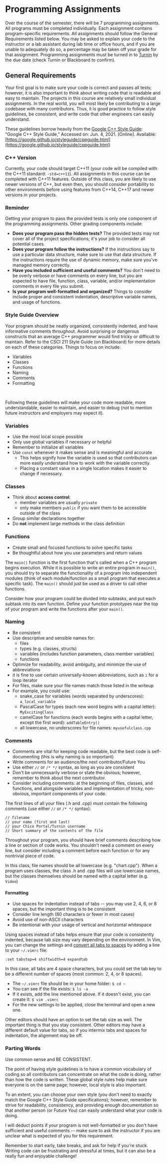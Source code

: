 # Programming Assignments

Over the course of the semester, there will be 7 programming assignments. All programs must be completed individually. Each assignment contains program-specific requirements. All assignments should follow the General Requirements listed below. You may be asked to explain your code to the instructor or a lab assistant during lab time or office hours, and if you are unable to adequately do so, a percentage may be taken off your grade for that assignment. Programming assignments must be turned in to [Turnin](https://turnin.ecst.csuchico.edu/) by the due date (check Turnin or Blackboard to confirm).

## General Requirements

Your first goal is to make sure your code is correct and passes all tests; however, it is also important to think about writing code that is readable and easy to maintain. The projects in this course are relatively small individual assignments. In the real world, you will most likely be contributing to a large codebase with many contributors. Thus, it is good practice to follow style guidelines, be consistent, and write code that other engineers can easily understand.<br>

These guidelines borrow heavily from the [Google C++ Style Guide](https://google.github.io/styleguide/cppguide.html):<br>
“Google C++ Style Guide,” Accessed on: Jun. 4, 2021. [Online]. Available: [https://google.github.io/styleguide/cppguide.html](https://google.github.io/styleguide/cppguide.html)

### C++ Version

Currently, your code should target C++11 (your code will be compiled with the C++11 standard: `-std=c++11`). All assignments in this course can be completed with C++11 features. Outside of this class, you are likely to use newer versions of C++, but even then, you should consider portability to other environments before using features from C++14, C++17 and newer versions in your projects.

### Reminder

Getting your program to pass the provided tests is only one component of the programming assignments. Other grading components include:
* **Does your program pass the hidden tests?** The provided tests may not cover all of the project specifications; it's your job to consider all potential cases.
* **Does your program follow the instructions?** If the instructions say to use a particular data structure, make sure to use that data structure. If the instructions require the use of dynamic memory, make sure you've managed memory correctly.
* **Have you included sufficient and useful comments?** You don't need to be overly verbose or have comments on every line, but you are expected to have file, function, class, variable, and/or implementation comments in every file you submit.
* **Is your program well-formatted and organized?** Things to consider include proper and consistent indentation, descriptive variable names, and usage of functions.

### Style Guide Overview

Your program should be neatly organized, consistently indented, and have informative comments throughout. Avoid surprising or dangerous constructs that an average C++ programmer would find tricky or difficult to maintain. Refer to the CSCI 211 Style Guide (on Blackboard) for more details on each of these categories. Things to focus on include:
* Variables
* Classes
* Functions
* Naming
* Comments
* Formatting
<br>

Following these guidelines will make your code more readable, more understandable, easier to maintain, and easier to debug (not to mention future instructors and employers may expect it).

### Variables

* Use the most local scope possible
* Only use global variables if necessary or helpful
* Remember to initialize all variables
* Use `const` whenever it makes sense and is meaningful and accurate
  * This helps signify how the variable is used so that contributors can more easily understand how to work with the variable correctly.
  * Placing a constant value in a single location makes it easier to change if necessary.

### Classes

* Think about **access control**:
  * member variables are usually `private`
  * only make members `public` if you want them to be accessible outside of the class
* Group similar declarations together
* Do **not** implement large methods in the class definition

### Functions

* Create small and focused functions to solve specific tasks
* Be thoughtful about how you use parameters and return values<br>

The `main()` function is the first function that's called when a C++ program begins execution. While it is possible to write an entire program in `main()`, you should try to separate the functionality of a program into independent modules (think of each module/function as a small program that executes a specific task). The `main()` should just be used as a driver to call other functions.<br>

Consider how your program could be divided into subtasks, and put each subtask into its own function. Define your function prototypes near the top of your program and write the functions after your `main()`.

### Naming

* Be consistent
* Use descriptive and sensible names for:
  * files
  * types (e.g. classes, structs)
  * variables (includes function parameters, class member variables)
  * functions
* Optimize for readability, avoid ambiguity, and minimize the use of abbreviations
* it is fine to use certain universally-known abbreviations, such as `i` for a loop iterator
* For files, make sure your file names match those listed in the writeup
* For example, you could use:
  * snake_case for variables (words separated by underscores): `a_local_variable`
  * PascalCase for types (each new word begins with a capital letter): `MyExcitingClass`
  * camelCase for functions (each words begins with a capital letter, except the first word): `addTableEntry()`
  * all lowercase, no underscores for file names: `myusefulclass.cpp`

### Comments

* Comments are vital for keeping code readable, but the best code is self-documenting (this is why naming is so important)
* Write comments for an audience/the next contributor/Future You
* Use either `//` or `/* */` syntax, as long as you are consistent
* Don't be unnecessarily verbose or state the obvious; however, remember to think about the next contributor.
* Consider including comments: at the beginning of files, classes, and functions, and alongside variables and implementation of tricky, non-obvious, important components of your code.

The first lines of all your files (.h and .cpp) must contain the following comments (use either `//` or `/* */` syntax):
```
// filename
// your name (first and last)
// your Chico Portal/Turnin username
// Short summary of the contents of the file
```
Throughout your program, you should have brief comments describing how a line or section of code works. You shouldn't need a comment on every line, but consider including a comment before each function or for any nontrivial piece of code.<br>

In this class, file names should be all lowercase (e.g. "chart.cpp"). When a program uses classes, the class .h and .cpp files will use lowercase names, but the classes themselves should be named with a capital letter (e.g. `Video`)<br>

#### Formatting

* Use spaces for indentation instead of tabs -- you may use 2, 4, 6, or 8 spaces, but the important thing is to be consistent
* Consider line length (80 characters or fewer in most cases)
* Avoid use of non-ASCII characters
* Be intentional with your usage of vertical and horizontal whitespace

Using spaces instead of tabs helps ensure that your code is consistently indented, because tab size may vary depending on the environment. In Vim, you can change the settings and [convert all tabs to spaces](https://vim.fandom.com/wiki/Converting_tabs_to_spaces) by adding a line to your `~/.vimrc` file:
```
:set tabstop=4 shiftwidth=4 expandtab
```
In this case, all tabs are 4 space characters, but you could set the tab key to be a different number of spaces (most common: 2, 4, or 8 spaces).
* The `~/.vimrc` file should be in your home folder: `$ cd ~`
* You can see if the file exists: `$ ls -a`
* If it exists, add the line mentioned above. If it doesn't exist, you can create it: `$ vim .vimrc`
* For the new settings to be applied, close the terminal and open a new one.<br>

Other editors should have an option to set the tab size as well. The important thing is that you stay consistent. Other editors may have a different default value for tabs, so if you intermix tabs and spaces for indentation, the alignment may be off.<br>

### Parting Words

Use common sense and BE CONSISTENT.<br>

The point of having style guidelines is to have a common vocabulary of coding so all contributors can concentrate on what the code is doing, rather than how the code is written. These global style rules help make sure everyone is on the same page; however, local style is also important.<br>

To an extent, you can choose your own style (you don't need to exactly match the Google C++ Style Guide specifications); however, remember to strive for readability, consistency, and providing enough documentation so that another person (or Future You) can easily understand what your code is doing. <br>

I will deduct points if your program is not well-formatted or you don't have sufficient and useful comments -- make sure to ask the instructor if you are unclear what is expected of you for this requirement.<br>

Remember to start early, take breaks, and ask for help if you're stuck. Writing code can be frustrating and stressful at times, but it can also be a really fun and enjoyable challenge!
